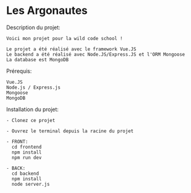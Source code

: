 # Les Argonautes

  Description du projet:

    Voici mon projet pour la wild code school ! 

    Le projet a été réalisé avec le framework Vue.JS
    Le backend a été réalisé avec Node.JS/Express.JS et l'ORM Mongoose
    La database est MongoDB

  Prérequis:

    Vue.JS
    Node.js / Express.js 
    Mongoose
    MongoDB

  Installation du projet:

    - Clonez ce projet

    - Ouvrez le terminal depuis la racine du projet

    - FRONT:
      cd frontend
      npm install
      npm run dev

    - BACK:
      cd backend
      npm install
      node server.js
